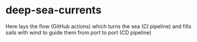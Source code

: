 # deep-sea-currents
Here lays the flow (GitHub actions) which turns the sea (CI pipeline) and fills sails with wind to guide them from port to port (CD pipeline)
